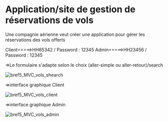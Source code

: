 # Application/site de gestion de réservations de vols
Une compagnie aérienne veut créer une application pour gérer les réservations des vols offerts

Client=====>HH65342    /  Password : 12345
Admin=====>HH23456    /  Password : 12345


=>Le formulaire s'adapte selon le choix (aller-simple ou aller-retour)/search


![bref5_MVC_vols_shearch](https://user-images.githubusercontent.com/77145529/124583413-ea9c7380-de4a-11eb-8941-4d34e1051245.gif)

=>interface graphique Client 


![bref5_MVC_vols_client](https://user-images.githubusercontent.com/77145529/124583562-17508b00-de4b-11eb-87c9-c06d2fe5a444.gif)



=>interface graphique Admin


![bref5_MVC_vols_admin](https://user-images.githubusercontent.com/77145529/124583640-318a6900-de4b-11eb-9ce9-1a84284fd2a2.gif)
